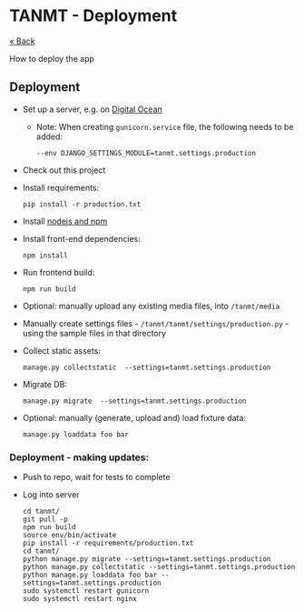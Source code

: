 # TANMT - Deployment

[&laquo; Back](../README.md)

How to deploy the app


## Deployment

* Set up a server, e.g. on [Digital Ocean](https://www.digitalocean.com/community/tutorials/how-to-set-up-django-with-postgres-nginx-and-gunicorn-on-ubuntu-18-04)

    - Note: When creating `gunicorn.service` file, the following needs to be added:

      ```
      --env DJANGO_SETTINGS_MODULE=tanmt.settings.production
      ```

* Check out this project

* Install requirements:

  ```
  pip install -r production.txt
  ```

* Install [nodejs and npm](https://www.digitalocean.com/community/tutorials/how-to-install-node-js-on-ubuntu-18-04)

* Install front-end dependencies:

  ```
  npm install
  ```

* Run frontend build:

  ```
  npm run build
  ```

* Optional: manually upload any existing media files, into `/tanmt/media`

* Manually create settings files - `/tanmt/tanmt/settings/production.py` - using the sample files in that directory

* Collect static assets:

  ```
  manage.py collectstatic  --settings=tanmt.settings.production
  ```

* Migrate DB:

  ```
  manage.py migrate  --settings=tanmt.settings.production
  ```

* Optional: manually (generate, upload and) load fixture data:

  ```
  manage.py loaddata foo bar
  ```

### Deployment - making updates:

 - Push to repo, wait for tests to complete
 - Log into server

    ```
    cd tanmt/
    git pull -p
    npm run build
    source env/bin/activate
    pip install -r requirements/production.txt
    cd tanmt/
    python manage.py migrate --settings=tanmt.settings.production
    python manage.py collectstatic --settings=tanmt.settings.production
    python manage.py loaddata foo bar --settings=tanmt.settings.production
    sudo systemctl restart gunicorn
    sudo systemctl restart nginx
    ```
